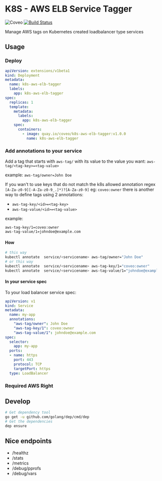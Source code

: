 # K8S - AWS ELB Service Tagger

![Coveo](https://img.shields.io/badge/Coveo-awesome-f58020.svg)
[![Build Status](https://travis-ci.org/coveo/k8s-aws-elb-tagger.svg?branch=master)](https://travis-ci.org/coveo/k8s-aws-elb-tagger)

Manage AWS tags on Kubernetes created loadbalancer type services

## Usage

### Deploy

```yaml
apiVersion: extensions/v1beta1
kind: Deployment
metadata:
  name: k8s-aws-elb-tagger
  labels:
    app: k8s-aws-elb-tagger
spec:
  replicas: 1
  template:
    metadata:
      labels:
        app: k8s-aws-elb-tagger
    spec:
      containers:
        - image: quay.io/coveo/k8s-aws-elb-tagger:v1.0.0
          name: k8s-aws-elb-tagger
```

### Add annotations to your service

Add a tag that starts with `aws-tag/` with its value to the value you want: `aws-tag/<tag-key>=<tag-value>`

example: `aws-tag/owner=John Doe`

If you wan't to use keys that do not match the k8s allowed annotation regex `[A-Za-z0-9][-A-Za-z0-9_.]*)?[A-Za-z0-9]` eg: `coveo:owner` there is another way to define tags using 2 annotations:

- `aws-tag-key/<id>=<tag-key>`
- `aws-tag-value/<id>=<tag-value>`

example: 

```
aws-tag-key/1=coveo:owner
aws-tag-value/1=johndoe@example.com
```

#### How 

```sh
# this way
kubectl annotate  service/<servicename> aws-tag/owner="John Doe"
# or this way
kubectl annotate  service/<servicename> aws-tag-key/1="coveo:owner"
kubectl annotate  service/<servicename> aws-tag-value/1="johndoe@example.com"
```

#### In your service spec

To your load balancer service spec:

```yaml
apiVersion: v1
kind: Service
metadata:
  name: my-app
  annotations:
    "aws-tag/owner": John Doe
    "aws-tag-key/1": coveo:owner
    "aws-tag-value/1": johndoe@example.com
spec:
  selector:
    app: my-app
  ports:
  - name: https
    port: 443
    protocol: TCP
    targetPort: https
  type: LoadBalancer
```

### Required AWS Right

## Develop

```sh
# Get dependency tool
go get -u github.com/golang/dep/cmd/dep
# Get the dependencies
dep ensure
```

## Nice endpoints

- /healthz
- /stats
- /metrics
- /debug/pprofs
- /debug/vars